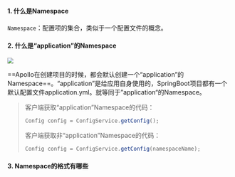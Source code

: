 #### 1. 什么是Namespace

`Namespace`：配置项的集合，类似于一个配置文件的概念。

#### 2. 什么是“application”的Namespace

<img src="https://tva1.sinaimg.cn/large/008eGmZEgy1gogw7mxsy7j31gq070glr.jpg" style="zoom:80%">

==Apollo在创建项目的时候，都会默认创建一个“application”的Namespace==。“application”是给应用自身使用的，SpringBoot项目都有一个默认配置文件application.yml。就等同于”application“的Namespace。

>客户端获取“application”Namespace的代码：
>
>```java
>Config config = ConfigService.getConfig();
>```
>
>客户端获取非“application”Namespace的代码：
>
>```java
>Config config = ConfigService.getConfig(namespaceName);
>```

#### 3. Namespace的格式有哪些









































